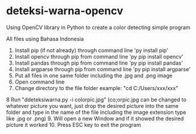 # deteksi-warna-opencv

Using OpenCV library in Python to create a color detecting simple program

All files using Bahasa Indonesia

1. Install pip (if not already) through command line 'py install pip'
2. Install opencv through pip from command line 'py pip install opencv'
3. Install pandas through pip from command line 'py pip install pandas'
4. Install argparse through pip from command line 'py pip install argparse'
5. Put all files in one same folder including the .jpg and .png image
6. Open command line
7. Change directory to the file folder example: "cd C:/Users/xxx/xxx"

8 Run "ddeteksiwarna.py -i colorpic.jpg" (co;orpic.jpg can be changed to whatever picture you want, just drop the desired picture into the same folder and type in the name of the file including the image extension type like .jpg or .png)
9. Will open a new Window and if it showed the desired picture it worked
10. Press ESC key to exit the program
